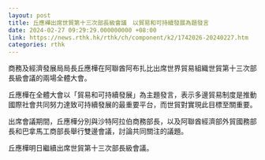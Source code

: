 ```yaml
---
layout: post
title: 丘應樺出席世貿第十三次部長級會議　以貿易和可持續發展為題發言
date: 2024-02-27 09:29:29.000000000 +08:00
link: https://news.rthk.hk/rthk/ch/component/k2/1742026-20240227.htm
categories: rthk
---
```


商務及經濟發展局局長丘應樺在阿聯酋阿布扎比出席世界貿易組織世貿第十三次部長級會議的兩場全體大會。

丘應樺在全體大會以「貿易和可持續發展」為主題發言，表示多邊貿易制度是推動國際社會共同努力達致可持續發展的最重要平台，而世貿對實現此目標至關重要。

出席會議期間，丘應樺分別與沙特阿拉伯商務部長，以及阿聯酋經濟部外貿國務部長和巴拿馬工商部長舉行雙邊會議，討論共同關注的議題。

丘應樺明日繼續出席世貿第十三次部長級會議。
